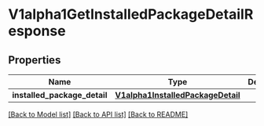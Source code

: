 # V1alpha1GetInstalledPackageDetailResponse

## Properties
Name | Type | Description | Notes
------------ | ------------- | ------------- | -------------
**installed_package_detail** | [**V1alpha1InstalledPackageDetail**](V1alpha1InstalledPackageDetail.md) |  | [optional] 

[[Back to Model list]](../README.md#documentation-for-models) [[Back to API list]](../README.md#documentation-for-api-endpoints) [[Back to README]](../README.md)

